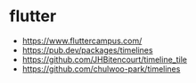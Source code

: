 # flutter
- https://www.fluttercampus.com/ 
- https://pub.dev/packages/timelines
- https://github.com/JHBitencourt/timeline_tile
- https://github.com/chulwoo-park/timelines
